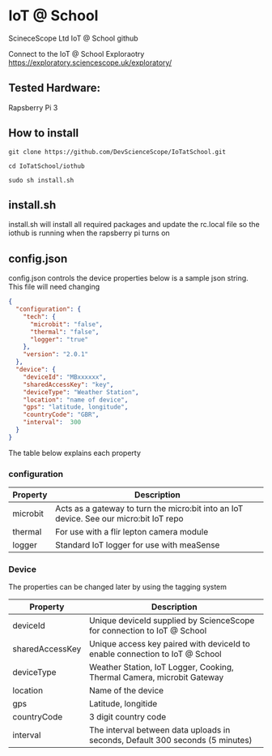 # IoT @ School
ScineceScope Ltd IoT @ School github

Connect to the IoT @ School Exploraotry https://exploratory.sciencescope.uk/exploratory/ 

## Tested Hardware: 
Rapsberry Pi 3

## How to install
```
git clone https://github.com/DevScienceScope/IoTatSchool.git

cd IoTatSchool/iothub

sudo sh install.sh
```

## install.sh
install.sh will install all required packages and update the rc.local file so the iothub is running when the rapsberry pi turns on

## config.json
config.json controls the device properties below is a sample json string. This file will need changing
```json
{
  "configuration": {
    "tech": {
      "microbit": "false",
      "thermal": "false",
      "logger": "true"
    },
    "version": "2.0.1"
  },
  "device": {
    "deviceId": "MBxxxxxx",
    "sharedAccessKey": "key",
    "deviceType": "Weather Station",
    "location": "name of device",
    "gps": "latitude, longitude",
    "countryCode": "GBR",
    "interval":  300
  }
}
```
The table below explains each property
### configuration
| Property  | Description |
| ------------- | ------------- |
| microbit  | Acts as a gateway to turn the micro:bit into an IoT device. See our micro:bit IoT repo  |
| thermal  | For use with a flir lepton camera module  |
| logger  | Standard IoT logger for use with meaSense  |

### Device
The properties can be changed later by using the tagging system

| Property  | Description |
| ------------- | ------------- |
| deviceId  | Unique deviceId supplied by ScienceScope for connection to IoT @ School  |
| sharedAccessKey  | Unique access key paired with deviceId to enable connection to IoT @ School |
| deviceType  | Weather Station, IoT Logger, Cooking, Thermal Camera, microbit Gateway  |
| location  | Name of the device  |
| gps  | Latitude, longitide  |
| countryCode | 3 digit country code  |
| interval  | The interval between data uploads in seconds, Default 300 seconds (5 minutes)  |
